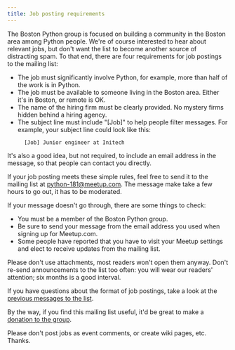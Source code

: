```yaml
---
title: Job posting requirements
---
```


The Boston Python group is focused on building a community in the Boston area among Python people. We're of course interested to hear about relevant jobs, but don't want the list to become another source of distracting spam. To that end, there are four requirements for job postings to the mailing list:

- The job must significantly involve Python, for example, more than half of the work is in Python.
- The job must be available to someone living in the Boston area. Either it's in Boston, or remote is OK.
- The name of the hiring firm must be clearly provided. No mystery firms hidden behind a hiring agency.
- The subject line must include "[Job]" to help people filter messages. For example, your subject line could look like this:
  ```
    [Job] Junior engineer at Initech
  ```

It's also a good idea, but not required, to include an email address in the message, so that people can contact you directly.

If your job posting meets these simple rules, feel free to send it to the mailing list at [python-181@meetup.com][email]. The message make take a few hours to go out, it has to be moderated.

If your message doesn't go through, there are some things to check:

- You must be a member of the Boston Python group.
- Be sure to send your message from the email address you used when signing up for Meetup.com.
- Some people have reported that you have to visit your Meetup settings and elect to receive updates from the mailing list.

Please don't use attachments, most readers won't open them anyway. Don't re-send announcements to the list too often: you will wear our readers' attention; six months is a good interval.

If you have questions about the format of job postings, take a look at the [previous messages to the list][message-archive].

By the way, if you find this mailing list useful, it'd be great to make a [donation to the group][donate].

Please don't post jobs as event comments, or create wiki pages, etc. Thanks.


[email]: mailto:python-181@meetup.com
[message-archive]: https://www.meetup.com/bostonpython/messages/archive/
[donate]: http://donate.bostonpython.com/
